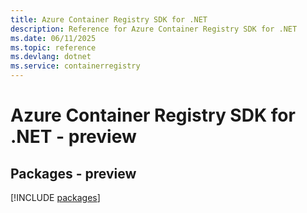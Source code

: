 ```yaml
---
title: Azure Container Registry SDK for .NET
description: Reference for Azure Container Registry SDK for .NET
ms.date: 06/11/2025
ms.topic: reference
ms.devlang: dotnet
ms.service: containerregistry
---
```

# Azure Container Registry SDK for .NET - preview
## Packages - preview
[!INCLUDE [packages](container-registry-index.md)]